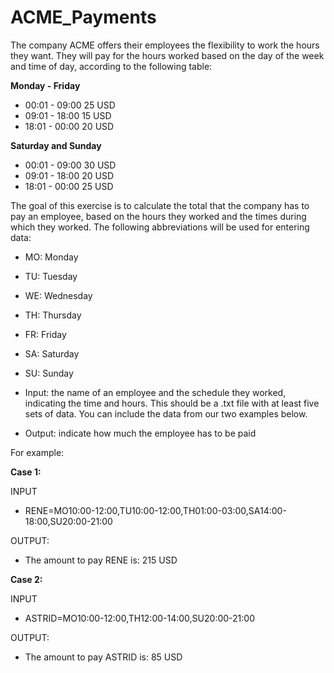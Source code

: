 # ACME_Payments

The company ACME offers their employees the flexibility to work the hours they want. They will pay for the hours worked based on the day of the week and time of day, according to the following table:

**Monday - Friday**

- 00:01 - 09:00 25 USD
- 09:01 - 18:00 15 USD
- 18:01 - 00:00 20 USD

**Saturday and Sunday**

- 00:01 - 09:00 30 USD
- 09:01 - 18:00 20 USD
- 18:01 - 00:00 25 USD

The goal of this exercise is to calculate the total that the company has to pay an employee, based on the hours they worked and the times during which they worked. The following abbreviations will be used for entering data:

- MO: Monday
- TU: Tuesday
- WE: Wednesday
- TH: Thursday
- FR: Friday
- SA: Saturday
- SU: Sunday

- Input: the name of an employee and the schedule they worked, indicating the time and hours. This should be a .txt file with at least five sets of data. You can include the data from our two examples below.

- Output: indicate how much the employee has to be paid

For example:

**Case 1:**

INPUT
- RENE=MO10:00-12:00,TU10:00-12:00,TH01:00-03:00,SA14:00-18:00,SU20:00-21:00

OUTPUT:
- The amount to pay RENE is: 215 USD

**Case 2:**

INPUT
- ASTRID=MO10:00-12:00,TH12:00-14:00,SU20:00-21:00

OUTPUT:
- The amount to pay ASTRID is: 85 USD

